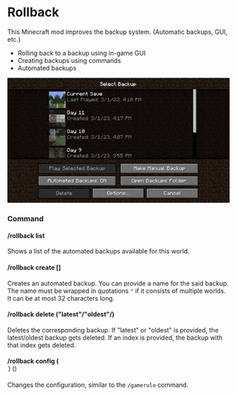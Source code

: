 # Rollback
This Minecraft mod improves the backup system. (Automatic backups, GUI, etc.)
- Rolling back to a backup using in-game GUI
- Creating backups using commands
- Automated backups

![Rollback Screen](https://raw.githubusercontent.com/MehradN/Rollback/master/screenshots/RollbackScreen.png)

### Command
#### /rollback list
Shows a list of the automated backups available for this world.
#### /rollback create [<name>]
Creates an automated backup. You can provide a name for the said backup. The name must be wrapped in quotations `"` if it consists of multiple worlds. It can be at most 32 characters long.
#### /rollback delete ("latest"/"oldest"/<index>)
Deletes the corresponding backup. If "latest" or "oldest" is provided, the latest/oldest backup gets deleted. If an index is provided, the backup with that index gets deleted.
#### /rollback config (<option>) (<value>)
Changes the configuration, similar to the `/gamerule` command.

